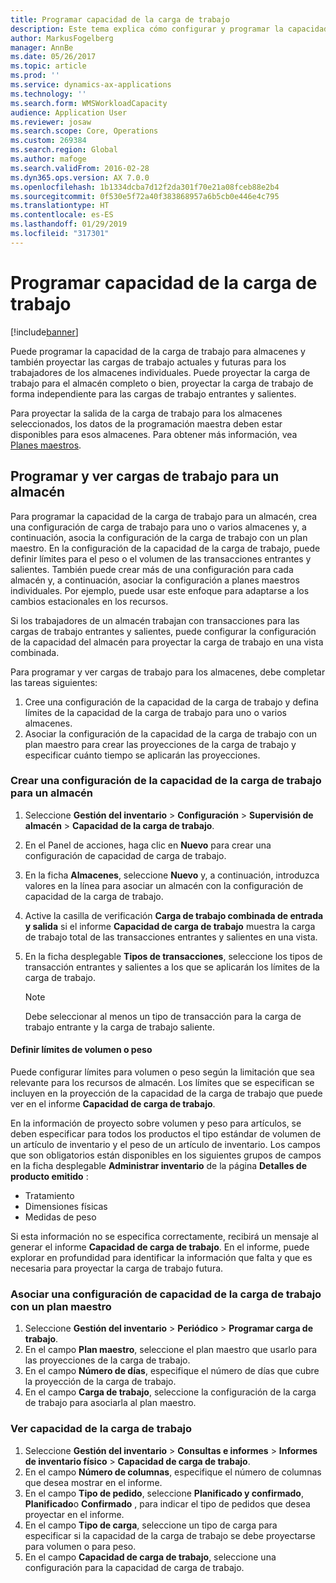```yaml
---
title: Programar capacidad de la carga de trabajo
description: Este tema explica cómo configurar y programar la capacidad de carga de trabajo para los trabajadores de un almacén o para un almacén completo.
author: MarkusFogelberg
manager: AnnBe
ms.date: 05/26/2017
ms.topic: article
ms.prod: ''
ms.service: dynamics-ax-applications
ms.technology: ''
ms.search.form: WMSWorkloadCapacity
audience: Application User
ms.reviewer: josaw
ms.search.scope: Core, Operations
ms.custom: 269384
ms.search.region: Global
ms.author: mafoge
ms.search.validFrom: 2016-02-28
ms.dyn365.ops.version: AX 7.0.0
ms.openlocfilehash: 1b1334dcba7d12f2da301f70e21a08fceb88e2b4
ms.sourcegitcommit: 0f530e5f72a40f383868957a6b5cb0e446e4c795
ms.translationtype: HT
ms.contentlocale: es-ES
ms.lasthandoff: 01/29/2019
ms.locfileid: "317301"
---
```

# <a name="schedule-workload-capacity"></a>Programar capacidad de la carga de trabajo

[!include[banner](../includes/banner.md)]

Puede programar la capacidad de la carga de trabajo para almacenes y también proyectar las cargas de trabajo actuales y futuras para los trabajadores de los almacenes individuales. Puede proyectar la carga de trabajo para el almacén completo o bien, proyectar la carga de trabajo de forma independiente para las cargas de trabajo entrantes y salientes.

Para proyectar la salida de la carga de trabajo para los almacenes seleccionados, los datos de la programación maestra deben estar disponibles para esos almacenes. Para obtener más información, vea [Planes maestros](../master-planning/master-plans.md).

## <a name="schedule-and-view-workloads-for-a-warehouse"></a>Programar y ver cargas de trabajo para un almacén

Para programar la capacidad de la carga de trabajo para un almacén, crea una configuración de carga de trabajo para uno o varios almacenes y, a continuación, asocia la configuración de la carga de trabajo con un plan maestro. En la configuración de la capacidad de la carga de trabajo, puede definir límites para el peso o el volumen de las transacciones entrantes y salientes. También puede crear más de una configuración para cada almacén y, a continuación, asociar la configuración a planes maestros individuales. Por ejemplo, puede usar este enfoque para adaptarse a los cambios estacionales en los recursos.

Si los trabajadores de un almacén trabajan con transacciones para las cargas de trabajo entrantes y salientes, puede configurar la configuración de la capacidad del almacén para proyectar la carga de trabajo en una vista combinada.

Para programar y ver cargas de trabajo para los almacenes, debe completar las tareas siguientes:

1. Cree una configuración de la capacidad de la carga de trabajo y defina límites de la capacidad de la carga de trabajo para uno o varios almacenes.
2. Asociar la configuración de la capacidad de la carga de trabajo con un plan maestro para crear las proyecciones de la carga de trabajo y especificar cuánto tiempo se aplicarán las proyecciones.

### <a name="create-a-workload-capacity-setup-for-a-warehouse"></a>Crear una configuración de la capacidad de la carga de trabajo para un almacén

1. Seleccione **Gestión del inventario** \> **Configuración** \> **Supervisión de almacén** \> **Capacidad de la carga de trabajo**.
2. En el Panel de acciones, haga clic en **Nuevo** para crear una configuración de capacidad de carga de trabajo.
3. En la ficha **Almacenes**, seleccione **Nuevo** y, a continuación, introduzca valores en la línea para asociar un almacén con la configuración de capacidad de la carga de trabajo.
4. Active la casilla de verificación **Carga de trabajo combinada de entrada y salida** si el informe **Capacidad de carga de trabajo** muestra la carga de trabajo total de las transacciones entrantes y salientes en una vista.
5. En la ficha desplegable **Tipos de transacciones**, seleccione los tipos de transacción entrantes y salientes a los que se aplicarán los límites de la carga de trabajo.

    > [!NOTE]
    > Debe seleccionar al menos un tipo de transacción para la carga de trabajo entrante y la carga de trabajo saliente.

#### <a name="define-limits-for-volume-or-weight"></a>Definir límites de volumen o peso

Puede configurar límites para volumen o peso según la limitación que sea relevante para los recursos de almacén. Los límites que se especifican se incluyen en la proyección de la capacidad de la carga de trabajo que puede ver en el informe **Capacidad de carga de trabajo**.

En la información de proyecto sobre volumen y peso para artículos, se deben especificar para todos los productos el tipo estándar de volumen de un artículo de inventario y el peso de un artículo de inventario. Los campos que son obligatorios están disponibles en los siguientes grupos de campos en la ficha desplegable **Administrar inventario** de la página **Detalles de producto emitido** :

- Tratamiento
- Dimensiones físicas
- Medidas de peso

Si esta información no se especifica correctamente, recibirá un mensaje al generar el informe **Capacidad de carga de trabajo**. En el informe, puede explorar en profundidad para identificar la información que falta y que es necesaria para proyectar la carga de trabajo futura.

### <a name="associate-a-workload-capacity-setup-with-a-master-plan"></a>Asociar una configuración de capacidad de la carga de trabajo con un plan maestro

1. Seleccione **Gestión del inventario** \> **Periódico** \> **Programar carga de trabajo**.
2. En el campo **Plan maestro**, seleccione el plan maestro que usarlo para las proyecciones de la carga de trabajo.
3. En el campo **Número de días**, especifique el número de días que cubre la proyección de la carga de trabajo.
4. En el campo **Carga de trabajo**, seleccione la configuración de la carga de trabajo para asociarla al plan maestro.

### <a name="view-workload-capacity"></a>Ver capacidad de la carga de trabajo

1. Seleccione **Gestión del inventario** \> **Consultas e informes** \> **Informes de inventario físico** \> **Capacidad de carga de trabajo**.
2. En el campo **Número de columnas**, especifique el número de columnas que desea mostrar en el informe.
3. En el campo **Tipo de pedido**, seleccione **Planificado y confirmado**, **Planificado**o **Confirmado** , para indicar el tipo de pedidos que desea proyectar en el informe.
4. En el campo **Tipo de carga**, seleccione un tipo de carga para especificar si la capacidad de la carga de trabajo se debe proyectarse para volumen o para peso.
5. En el campo **Capacidad de carga de trabajo**, seleccione una configuración para la capacidad de carga de trabajo.
